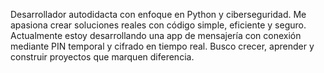 Desarrollador autodidacta con enfoque en Python y ciberseguridad. Me apasiona crear soluciones reales con código simple, eficiente y seguro.
Actualmente estoy desarrollando una app de mensajería con conexión mediante PIN temporal y cifrado en tiempo real.
Busco crecer, aprender y construir proyectos que marquen diferencia.
<!---
Picasso03/Picasso03 es un repositorio ✨ especial ✨ porque su `README.md` (este archivo) aparece en su perfil de GitHub.
Puede hacer clic en el enlace Vista previa para ver los cambios.
--->
